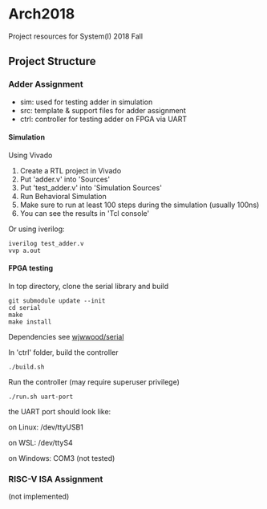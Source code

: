 # Arch2018

Project resources for System(I) 2018 Fall

## Project Structure

### Adder Assignment

- sim: used for testing adder in simulation
- src: template & support files for adder assignment
- ctrl: controller for testing adder on FPGA via UART

#### Simulation

Using Vivado

1. Create a RTL project in Vivado
2. Put 'adder.v' into 'Sources'
3. Put 'test_adder.v' into 'Simulation Sources'
4. Run Behavioral Simulation
5. Make sure to run at least 100 steps during the simulation (usually 100ns)
6. You can see the results in 'Tcl console'

Or using iverilog:

    iverilog test_adder.v
    vvp a.out

#### FPGA testing

In top directory, clone the serial library and build

    git submodule update --init
    cd serial
    make
    make install

Dependencies see [wjwwood/serial](https://github.com/wjwwood/serial)

In 'ctrl' folder, build the controller

    ./build.sh

Run the controller (may require superuser privilege)

    ./run.sh uart-port

the UART port should look like:

on Linux: /dev/ttyUSB1

on WSL: /dev/ttyS4

on Windows: COM3 (not tested)

### RISC-V ISA Assignment

(not implemented)
